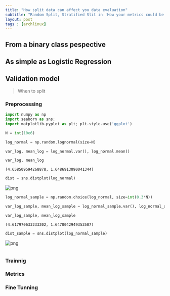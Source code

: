 ```yaml
---
title: "How split data can affect you data evaluation"
subtitle: "Random Split, Stratified Slit in 'How your metrics could be affect'"
layout: post
tags : [archlinux]
---
```


## From a binary class pespective

## As simple as Logistic Regression


## Validation model

> When to split

### Preprocessing



```python
import numpy as np
import seaborn as sns;
import matplotlib.pyplot as plt; plt.style.use('ggplot')
```


```python
N = int(10e6)
```


```python
log_normal = np.random.lognormal(size=N)
```


```python
var_log, mean_log = log_normal.var(), log_normal.mean()
```


```python
var_log, mean_log
```




    (4.658509594268878, 1.6486913090041344)




```python
dist = sns.distplot(log_normal)
```


![png](output_5_0.png)



```python
log_normal_sample = np.random.choice(log_normal, size=int(0.3*N))
```


```python
var_log_sample, mean_log_sample = log_normal_sample.var(), log_normal_sample.mean()
```


```python
var_log_sample, mean_log_sample
```




    (4.617970633233202, 1.6470042949353507)




```python
dist_sample = sns.distplot(log_normal_sample)
```


![png](output_9_0.png)



```python

```


### Trainnig

### Metrics

### Fine Tunning
